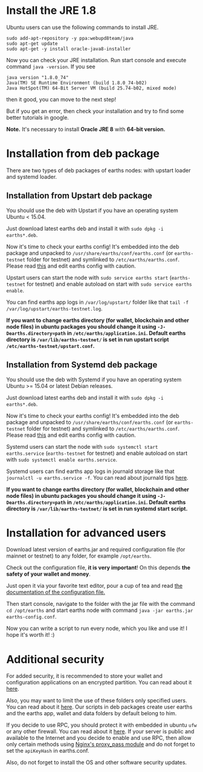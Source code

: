 # Install the JRE 1.8

Ubuntu users can use the following commands to install JRE.

```
sudo add-apt-repository -y ppa:webupd8team/java
sudo apt-get update
sudo apt-get -y install oracle-java8-installer
```

Now you can check your JRE installation. Run start console and execute command `java -version`. If you see

```
java version "1.8.0_74"
Java(TM) SE Runtime Environment (build 1.8.0_74-b02)
Java HotSpot(TM) 64-Bit Server VM (build 25.74-b02, mixed mode)
```

then it good, you can move to the next step!

But if you get an error, then check your installation and try to find some better tutorials in google.

**Note.** It's necessary to install **Oracle JRE 8** with **64-bit version.**

# Installation from deb package

There are two types of deb packages of earths nodes: with upstart loader and systemd loader.

## Installation from Upstart deb package

You should use the deb with Upstart if you have an operating system Ubuntu &lt; 15.04.

Just download latest earths deb and install it with `sudo dpkg -i earths*.deb`.

Now it's time to check your earths config! It's embedded into the deb package and unpacked to `/usr/share/earths/conf/earths.conf` \(or `earths-testnet` folder for testnet\) and symlinked to `/etc/earths/earths.conf`. Please read [this](https://github.com/earthspay/Earths/wiki/Earths-Node-configuration-file) and edit earths config with caution.

Upstart users can start the node with `sudo service earths start` \(`earths-testnet` for testnet\) and enable autoload on start with `sudo service earths enable`.

You can find earths app logs in `/var/log/upstart/` folder like that `tail -f /var/log/upstart/earths-testnet.log`.

**If you want to change earths directory \(for wallet, blockchain and other node files\) in ubuntu packages you should change it using **`-J-Dearths.directory=path`** in **`/etc/earths/application.ini`**. Default earths directory is **`/var/lib/earths-testnet/`** is set in run upstart script **`/etc/earths-testnet/upstart.conf`**.**

## Installation from Systemd deb package

You should use the deb with Systemd if you have an operating system Ubuntu &gt;= 15.04 or latest Debian releases.

Just download latest earths deb and install it with `sudo dpkg -i earths*.deb`.

Now it's time to check your earths config! It's embedded into the deb package and unpacked to `/usr/share/earths/conf/earths.conf` \(or `earths-testnet` folder for testnet\) and symlinked to `/etc/earths/earths.conf`. Please read [this](https://github.com/earthspay/Earths/wiki/Earths-Node-configuration-file) and edit earths config with caution.

Systemd users can start the node with `sudo systemctl start earths.service` \(`earths-testnet` for testnet\) and enable autoload on start with `sudo systemctl enable earths.service`.

Systemd users can find earths app logs in journald storage like that `journalctl -u earths.service -f`. You can read about journald tips [here](https://www.digitalocean.com/community/tutorials/how-to-use-journalctl-to-view-and-manipulate-systemd-logs).

**If you want to change earths directory \(for wallet, blockchain and other node files\) in ubuntu packages you should change it using **`-J-Dearths.directory=path`** in **`/etc/earths/application.ini`**. Default earths directory is **`/var/lib/earths-testnet/`** is set in run systemd start script.**

# Installation for advanced users

Download latest version of earths.jar and required configuration file \(for mainnet or testnet\) to any folder, for example `/opt/earths`.

Check out the configuration file, **it is very important**! On this depends **the safety of your wallet and money**.

Just open it via your favorite text editor, pour a cup of tea and read [the documentation of the configuration file.](/earths-full-node/how-to-configure-a-node.md)

Then start console, navigate to the folder with the jar file with the command `cd /opt/earths` and start earths node with command `java -jar earths.jar earths-config.conf`.

Now you can write a script to run every node, which you like and use it! I hope it's worth it! :\)

# Additional security

For added security, it is recommended to store your wallet and configuration applications on an encrypted partition. You can read about it [here](https://help.ubuntu.com/community/EncryptedFilesystems).

Also, you may want to limit the use of these folders only specified users. You can read about it [here](http://manpages.ubuntu.com/manpages/precise/man1/chown.1.html). Our scripts in deb packages create user earths and the earths app, wallet and data folders by default belong to him.

If you decide to use RPC, you should protect it with embedded in ubuntu `ufw` or any other firewall. You can read about it [here](https://www.digitalocean.com/community/tutorials/how-to-setup-a-firewall-with-ufw-on-an-ubuntu-and-debian-cloud-server). If your server is public and available to the Internet and you decide to enable and use RPC, then allow only certain methods using [Nginx's proxy\_pass module](http://nginx.org/ru/docs/http/ngx_http_proxy_module.html) and do not forget to set the `apiKeyHash` in earths.conf.

Also, do not forget to install the OS and other software security updates.

